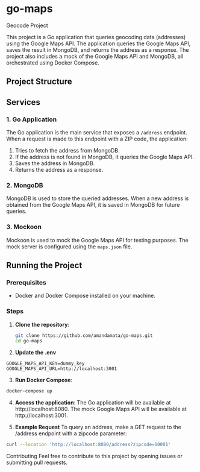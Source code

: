 # go-maps
Geocode Project

This project is a Go application that queries geocoding data (addresses) using the Google Maps API. The application queries the Google Maps API, saves the result in MongoDB, and returns the address as a response. The project also includes a mock of the Google Maps API and MongoDB, all orchestrated using Docker Compose.

## Project Structure
## Services

### 1. Go Application

The Go application is the main service that exposes a `/address` endpoint. When a request is made to this endpoint with a ZIP code, the application:

1. Tries to fetch the address from MongoDB.
2. If the address is not found in MongoDB, it queries the Google Maps API.
3. Saves the address in MongoDB.
4. Returns the address as a response.

### 2. MongoDB

MongoDB is used to store the queried addresses. When a new address is obtained from the Google Maps API, it is saved in MongoDB for future queries.

### 3. Mockoon

Mockoon is used to mock the Google Maps API for testing purposes. The mock server is configured using the `maps.json` file.

## Running the Project

### Prerequisites

- Docker and Docker Compose installed on your machine.

### Steps

1. **Clone the repository**:
   ```sh
   git clone https://github.com/amandamata/go-maps.git
   cd go-maps
   ```

2. **Update the .env**
```
GOOGLE_MAPS_API_KEY=dummy_key
GOOGLE_MAPS_API_URL=http://localhost:3001
```

3. **Run Docker Compose**:
```sh
docker-compose up
```

4. **Access the application**:
The Go application will be available at http://localhost:8080.
The mock Google Maps API will be available at http://localhost:3001.

5. **Example Request**
To query an address, make a GET request to the /address endpoint with a zipcode parameter:
```sh
curl --location 'http://localhost:8080/address?zipcode=10001'
```

Contributing
Feel free to contribute to this project by opening issues or submitting pull requests.

